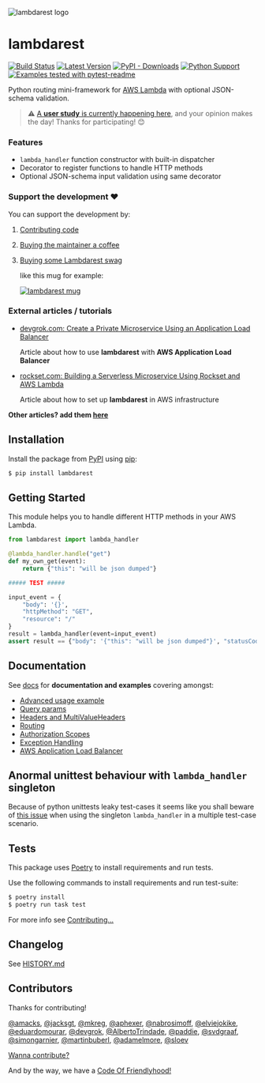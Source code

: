 ![lambdarest logo](https://github.com/sloev/python-lambdarest/blob/master/.github/lambdarest.png)

# lambdarest

[![Build Status](https://travis-ci.com/sloev/python-lambdarest.svg?branch=master)](https://travis-ci.com/github/sloev/python-lambdarest) [![Latest Version](https://img.shields.io/pypi/v/lambdarest.svg)](https://pypi.python.org/pypi/lambdarest) [![PyPI - Downloads](https://img.shields.io/pypi/dm/lambdarest?label=pypi%20downloads)](https://pypistats.org/packages/lambdarest) [![Python Support](https://img.shields.io/pypi/pyversions/lambdarest.svg)](https://pypi.python.org/pypi/lambdarest) [![Examples tested with pytest-readme](http://img.shields.io/badge/readme-tested-brightgreen.svg)](https://github.com/boxed/pytest-readme)

Python routing mini-framework for [AWS Lambda](https://aws.amazon.com/lambda/) with optional JSON-schema validation.

> ⚠️ [A **user study** is currently happening here](https://github.com/sloev/python-lambdarest/issues/76), and your opinion makes the day! Thanks for participating! 😊

### Features

* `lambda_handler` function constructor with built-in dispatcher
* Decorator to register functions to handle HTTP methods
* Optional JSON-schema input validation using same decorator

### Support the development ❤️

You can support the development by:

1. [Contributing code](https://github.com/trustpilot/python-lambdarest/blob/master/docs/CONTRIBUTING.md)
2. [Buying the maintainer a coffee](https://buymeacoffee.com/sloev)
3. [Buying some Lambdarest swag](https://www.redbubble.com/i/mug/Lambdarest-by-sloev/73793554.9Q0AD)

    like this mug for example: 

    [![lambdarest mug](https://github.com/sloev/python-lambdarest/blob/master/.github/lambdarest_mug.png)](https://www.redbubble.com/i/mug/Lambdarest-by-sloev/73793554.9Q0AD)

### External articles / tutorials

* [devgrok.com: Create a Private Microservice Using an Application Load Balancer](http://www.devgrok.com/2019/03/create-private-microservice-using.html)

  Article about how to use **lambdarest** with **AWS Application Load Balancer**

* [rockset.com: Building a Serverless Microservice Using Rockset and AWS Lambda](https://rockset.com/blog/building-a-serverless-microservice-using-rockset-and-aws-lambda/)

  Article about how to set up **lambdarest** in AWS infrastructure

**Other articles? add them [here](https://github.com/trustpilot/python-lambdarest/issues/55)**

## Installation

Install the package from [PyPI](http://pypi.python.org/pypi/) using [pip](https://pip.pypa.io/):

```bash
$ pip install lambdarest
```

## Getting Started

This module helps you to handle different HTTP methods in your AWS Lambda.

```python
from lambdarest import lambda_handler

@lambda_handler.handle("get")
def my_own_get(event):
    return {"this": "will be json dumped"}

##### TEST #####

input_event = {
    "body": '{}',
    "httpMethod": "GET",
    "resource": "/"
}
result = lambda_handler(event=input_event)
assert result == {"body": '{"this": "will be json dumped"}', "statusCode": 200, "headers":{}}
```

## Documentation

See [docs](https://github.com/trustpilot/python-lambdarest/blob/master/docs/README.md) for **documentation and examples** covering amongst:

* [Advanced usage example](https://github.com/trustpilot/python-lambdarest/blob/master/docs/README.md#advanced-usage)
* [Query params](https://github.com/trustpilot/python-lambdarest/blob/master/docs/README.md#query-params)
* [Headers and MultiValueHeaders](https://github.com/trustpilot/python-lambdarest/blob/master/docs/README.md#headers-and-multivalueheaders)
* [Routing](https://github.com/trustpilot/python-lambdarest/blob/master/docs/README.md#routing)
* [Authorization Scopes](https://github.com/trustpilot/python-lambdarest/blob/master/docs/README.md#authorization-scopes)
* [Exception Handling](https://github.com/trustpilot/python-lambdarest/blob/master/docs/README.md#exception-handling)
* [AWS Application Load Balancer](https://github.com/trustpilot/python-lambdarest/blob/master/docs/README.md#aws-application-load-balancer)


## Anormal unittest behaviour with `lambda_handler` singleton

Because of python unittests leaky test-cases it seems like you shall beware of [this issue](https://github.com/trustpilot/python-lambdarest/issues/16) when using the singleton `lambda_handler` in a multiple test-case scenario.

## Tests

This package uses [Poetry](https://python-poetry.org/docs/) to install requirements and run tests.

Use the following commands to install requirements and run test-suite:

```bash
$ poetry install
$ poetry run task test
```

For more info see [Contributing...](https://github.com/trustpilot/python-lambdarest/blob/master/docs/CONTRIBUTING.md)

## Changelog

See [HISTORY.md](https://github.com/trustpilot/python-lambdarest/blob/master/docs/HISTORY.md)

## Contributors

Thanks for contributing!

[@amacks](https://github.com/amacks), [@jacksgt](https://github.com/jacksgt), [@mkreg](https://github.com/mkreg), [@aphexer](https://github.com/aphexer), [@nabrosimoff](https://github.com/nabrosimoff), [@elviejokike](https://github.com/elviejokike), [@eduardomourar](https://github.com/eduardomourar), [@devgrok](https://github.com/devgrok), [@AlbertoTrindade](https://github.com/AlbertoTrindade), [@paddie](https://github.com/paddie), [@svdgraaf](https://github.com/svdgraaf), [@simongarnier](https://github.com/simongarnier), [@martinbuberl](https://github.com/martinbuberl), [@adamelmore](https://github.com/adamelmore), [@sloev](https://github.com/sloev)

[Wanna contribute?](https://github.com/trustpilot/python-lambdarest/blob/master/docs/CONTRIBUTING.md)

And by the way, we have a [Code Of Friendlyhood!](https://github.com/trustpilot/python-lambdarest/blob/master/docs/CODE_OF_CONDUCT.md)
